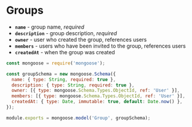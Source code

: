 # Groups



* **`name`** - group name, _required_&#x20;
* **`description`** - group description, _required_
* **`owner`** - user who created the group, references users
* **`members`** - users who have been invited to the group, references users&#x20;
* **`createdAt`** - when the group was created

```javascript
const mongoose = require('mongoose');

const groupSchema = new mongoose.Schema({
  name: { type: String, required: true },
  description: { type: String, required: true },
  owner: [{ type: mongoose.Schema.Types.ObjectId, ref: 'User' }],
  members: [{ type: mongoose.Schema.Types.ObjectId, ref: 'User' }],
  createdAt: { type: Date, immutable: true, default: Date.now() },
});

module.exports = mongoose.model('Group', groupSchema);
```

